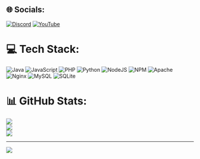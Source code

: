 
## 🌐 Socials:
[![Discord](https://img.shields.io/badge/Discord-%237289DA.svg?logo=discord&logoColor=white)](https://discord.gg/https://discord.gg/XxzR6uuMtw) [![YouTube](https://img.shields.io/badge/YouTube-%23FF0000.svg?logo=YouTube&logoColor=white)](https://youtube.com/@UCluzKTwcjLsewSAKH_bPnSg) 

# 💻 Tech Stack:
![Java](https://img.shields.io/badge/java-%23ED8B00.svg?style=for-the-badge&logo=openjdk&logoColor=white) ![JavaScript](https://img.shields.io/badge/javascript-%23323330.svg?style=for-the-badge&logo=javascript&logoColor=%23F7DF1E) ![PHP](https://img.shields.io/badge/php-%23777BB4.svg?style=for-the-badge&logo=php&logoColor=white) ![Python](https://img.shields.io/badge/python-3670A0?style=for-the-badge&logo=python&logoColor=ffdd54) ![NodeJS](https://img.shields.io/badge/node.js-6DA55F?style=for-the-badge&logo=node.js&logoColor=white) ![NPM](https://img.shields.io/badge/NPM-%23CB3837.svg?style=for-the-badge&logo=npm&logoColor=white) ![Apache](https://img.shields.io/badge/apache-%23D42029.svg?style=for-the-badge&logo=apache&logoColor=white) ![Nginx](https://img.shields.io/badge/nginx-%23009639.svg?style=for-the-badge&logo=nginx&logoColor=white) ![MySQL](https://img.shields.io/badge/mysql-%2300000f.svg?style=for-the-badge&logo=mysql&logoColor=white) ![SQLite](https://img.shields.io/badge/sqlite-%2307405e.svg?style=for-the-badge&logo=sqlite&logoColor=white)
# 📊 GitHub Stats:
![](https://github-readme-stats.vercel.app/api?username=inkognito338&theme=dark&hide_border=true&include_all_commits=false&count_private=false)<br/>
![](https://github-readme-streak-stats.herokuapp.com/?user=inkognito338&theme=dark&hide_border=true)<br/>
![](https://github-readme-stats.vercel.app/api/top-langs/?username=inkognito338&theme=dark&hide_border=true&include_all_commits=false&count_private=false&layout=compact)

---
[![](https://visitcount.itsvg.in/api?id=inkognito338&icon=2&color=0)](https://visitcount.itsvg.in)

<!-- Proudly created with GPRM ( https://gprm.itsvg.in ) -->

